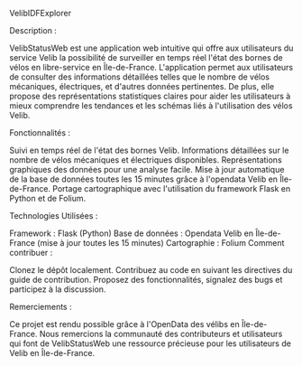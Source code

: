 VelibIDFExplorer

Description :

VelibStatusWeb est une application web intuitive qui offre aux utilisateurs du service Velib la possibilité de surveiller en temps réel l'état des bornes de vélos en libre-service en Île-de-France. L'application permet aux utilisateurs de consulter des informations détaillées telles que le nombre de vélos mécaniques, électriques, et d'autres données pertinentes. De plus, elle propose des représentations statistiques claires pour aider les utilisateurs à mieux comprendre les tendances et les schémas liés à l'utilisation des vélos Velib.

Fonctionnalités :

Suivi en temps réel de l'état des bornes Velib. Informations détaillées sur le nombre de vélos mécaniques et électriques disponibles. Représentations graphiques des données pour une analyse facile. Mise à jour automatique de la base de données toutes les 15 minutes grâce à l'opendata Velib en Île-de-France. Portage cartographique avec l'utilisation du framework Flask en Python et de Folium.

Technologies Utilisées :

Framework : Flask (Python) Base de données : Opendata Velib en Île-de-France (mise à jour toutes les 15 minutes) Cartographie : Folium Comment contribuer :

Clonez le dépôt localement.
Contribuez au code en suivant les directives du guide de contribution. Proposez des fonctionnalités, signalez des bugs et participez à la discussion.

Remerciements :

Ce projet est rendu possible grâce à l'OpenData des vélibs en Île-de-France. Nous remercions la communauté des contributeurs et utilisateurs qui font de VelibStatusWeb une ressource précieuse pour les utilisateurs de Velib en Île-de-France.
